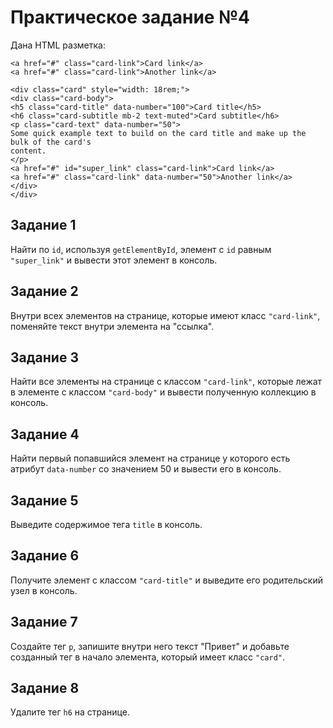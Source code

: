# Практическое задание №4

Дана HTML разметка:

```
<a href="#" class="card-link">Card link</a>
<a href="#" class="card-link">Another link</a>

<div class="card" style="width: 18rem;">
<div class="card-body">
<h5 class="card-title" data-number="100">Card title</h5>
<h6 class="card-subtitle mb-2 text-muted">Card subtitle</h6>
<p class="card-text" data-number="50">
Some quick example text to build on the card title and make up the bulk of the card's
content.
</p>
<a href="#" id="super_link" class="card-link">Card link</a>
<a href="#" class="card-link" data-number="50">Another link</a>
</div>
</div>
```

## Задание 1

Найти по `id`, используя `getElementById`, элемент с `id` равным `"super_link"` и вывести этот элемент в консоль.

## Задание 2

Внутри всех элементов на странице, которые имеют класс `"card-link"`, поменяйте текст внутри элемента на "ссылка".

## Задание 3

Найти все элементы на странице с классом `"card-link"`, которые лежат в элементе с классом `"card-body"` и вывести полученную коллекцию в консоль.

## Задание 4

Найти первый попавшийся элемент на странице у которого есть атрибут `data-number` со значением 50 и вывести его в консоль.

## Задание 5

Выведите содержимое тега `title` в консоль.

## Задание 6

Получите элемент с классом `"card-title"` и выведите его родительский узел в консоль.

## Задание 7

Создайте тег `p`, запишите внутри него текст "Привет" и добавьте созданный тег в начало элемента, который имеет класс `"card"`.

## Задание 8

Удалите тег `h6` на странице.

